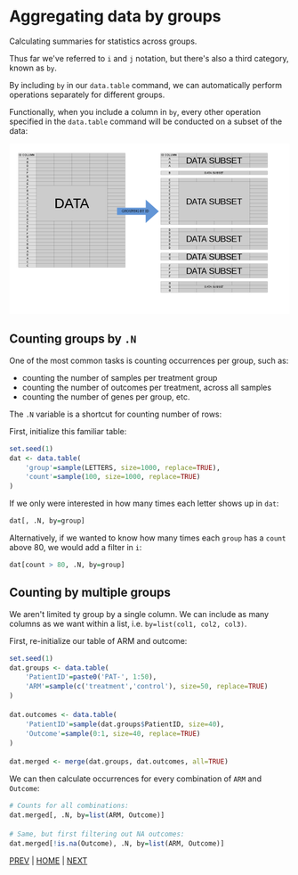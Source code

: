 # Aggregating data by groups

Calculating summaries for statistics across groups.

Thus far we've referred to `i` and `j` notation, but there's also a
third category, known as `by`.

By including `by` in our `data.table` command, we can automatically
perform operations separately for different groups.

Functionally, when you include a column in `by`, every other operation
specified in the `data.table` command will be conducted on a subset of
the data:

![](/assets/group-by.png)

## Counting groups by `.N`

One of the most common tasks is counting occurrences per group, such as:
* counting the number of samples per treatment group
* counting the number of outcomes per treatment, across all samples
* counting the number of genes per group, etc.

The `.N` variable is a shortcut for counting number of rows:

First, initialize this familiar table:
```R
set.seed(1)
dat <- data.table(
    'group'=sample(LETTERS, size=1000, replace=TRUE),
    'count'=sample(100, size=1000, replace=TRUE)
)
```

If we only were interested in how many times each letter shows up in `dat`:

```R
dat[, .N, by=group]
```

Alternatively, if we wanted to know how many times each `group` has a
`count` above 80, we would add a filter in `i`:

```R
dat[count > 80, .N, by=group]
```

## Counting by multiple groups

We aren't limited ty group by a single column. We can include as many
columns as we want within a list, i.e. `by=list(col1, col2, col3)`.

First, re-initialize our table of ARM and outcome:
```R
set.seed(1)
dat.groups <- data.table(
    'PatientID'=paste0('PAT-', 1:50),
    'ARM'=sample(c('treatment','control'), size=50, replace=TRUE)
)

dat.outcomes <- data.table(
    'PatientID'=sample(dat.groups$PatientID, size=40),
    'Outcome'=sample(0:1, size=40, replace=TRUE)
)

dat.merged <- merge(dat.groups, dat.outcomes, all=TRUE)
```

We can then calculate occurrences for every combination of `ARM` and
`Outcome`:
```R
# Counts for all combinations:
dat.merged[, .N, by=list(ARM, Outcome)]

# Same, but first filtering out NA outcomes:
dat.merged[!is.na(Outcome), .N, by=list(ARM, Outcome)]      
```


[PREV](README.md) | [HOME](/README.md) | [NEXT](A.md)
